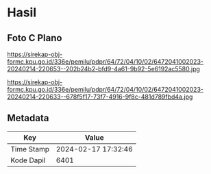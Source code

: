 # Hasil

## Foto C Plano

https://sirekap-obj-formc.kpu.go.id/336e/pemilu/pdpr/64/72/04/10/02/6472041002023-20240214-220653--202b24b2-bfd9-4a61-9b92-5e6192ac5580.jpg

https://sirekap-obj-formc.kpu.go.id/336e/pemilu/pdpr/64/72/04/10/02/6472041002023-20240214-220633--678f5f17-73f7-4916-9f8c-481d789fbd4a.jpg


## Metadata

| Key        | Value               |
| ---------- | ------------------- |
| Time Stamp | 2024-02-17 17:32:46 |
| Kode Dapil | 6401                |



